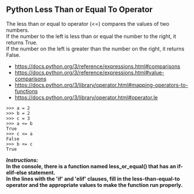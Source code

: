 ## Python Less Than or Equal To Operator  

The less than or equal to operator (<=) compares the values of two numbers.  
If the number to the left is less than or equal the number to the right, it returns True.  
If the number on the left is greater than the number on the right, it returns False.
- https://docs.python.org/3/reference/expressions.html#comparisons  
- https://docs.python.org/3/reference/expressions.html#value-comparisons
- https://docs.python.org/3/library/operator.html#mapping-operators-to-functions
- https://docs.python.org/3/library/operator.html#operator.le  
```
>>> a = 2
>>> b = 2
>>> c = 3
>>> a <= b
True
>>> c <= a
False
>>> b <= c
True
```

**_Instructions:_**   
**In the console, there is a function named less_or_equal() that has an if-elif-else statement.**  
**In the lines with the 'if' and 'elif' clauses, fill in the less-than-equal-to operator and the appropriate values to make the function run properly.**  
